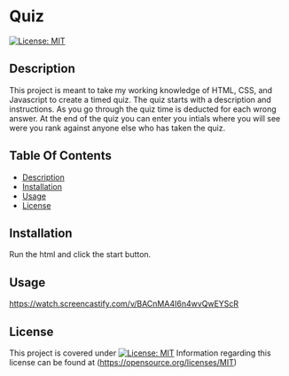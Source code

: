 # Quiz
[![License: MIT](https://img.shields.io/badge/License-MIT-yellow.svg)](https://opensource.org/licenses/MIT)
 
## Description

  This project is meant to take my working knowledge of HTML, CSS, and Javascript to create a timed quiz. The quiz starts with a description and instructions. As you go through the quiz time is deducted for each wrong answer. At the end of the quiz you can enter you intials where you will see were you rank against anyone else who has taken the quiz.

  ## Table Of Contents
  - [Description](#description)
  - [Installation](#installation)
  - [Usage](#usage)
  - [License](#license)  


  ## Installation
  
  Run the html and click the start button.

  ## Usage

  https://watch.screencastify.com/v/BACnMA4I6n4wvQwEYScR

  ## License

  This project is covered under [![License: MIT](https://img.shields.io/badge/License-MIT-yellow.svg)](https://opensource.org/licenses/MIT) Information regarding this license can be found at (https://opensource.org/licenses/MIT)